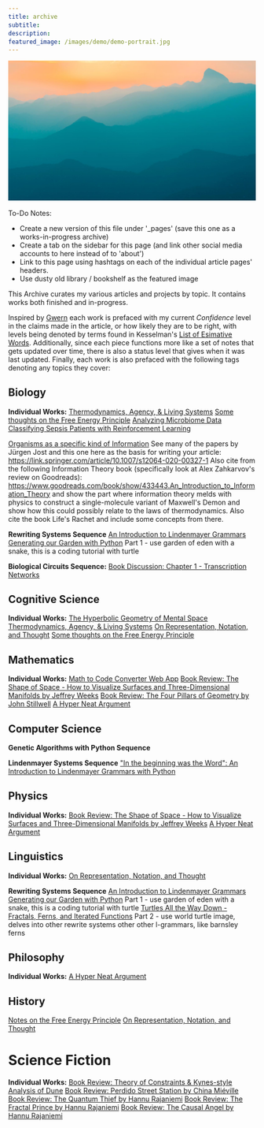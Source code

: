 ```yaml
---
title: archive
subtitle: 
description: 
featured_image: /images/demo/demo-portrait.jpg
---
```


![](/images/demo/demo-landscape.jpg)

To-Do Notes:

- Create a new version of this file under '_pages' (save this one as a works-in-progress archive)
- Create a tab on the sidebar for this page (and link other social media accounts to here instead of to 'about')
- Link to this page using hashtags on each of the individual article pages' headers.
- Use dusty old library / bookshelf as the featured image

This Archive curates my various articles and projects by topic.  It contains works both finished and in-progress.

Inspired by [Gwern](https://www.gwern.net/About) each work is prefaced with my current *Confidence* level in the claims made in the article, or how likely they are to be right, with levels being denoted by terms found in Kesselman's [List of Esimative Words](/docs/kesselman-2008.pdf).  Additionally, since each piece functions more like a set of notes that gets updated over time, there is also a status level that gives when it was last updated.  Finally, each work is also prefaced with the following tags denoting any topics they cover:
## Biology

**Individual Works:**
[Thermodynamics, Agency, & Living Systems](https://mundyreimer.github.io/blog/thermodynamics-agency-livingsystems)
[Some thoughts on the Free Energy Principle]()
[Analyzing Microbiome Data](https://towardsdatascience.com/analyzing-microbiome-data-320728b56b8e)
[Classifying Sepsis Patients with Reinforcement Learning](https://github.com/mundyreimer/RL-Sepsis-Prediction)

[Organisms as a specific kind of Information]() 
See many of the papers by Jürgen Jost and this one here as the basis for writing your article: https://link.springer.com/article/10.1007/s12064-020-00327-1  Also cite from the following Information Theory book (specifically look at Alex Zahkarvov's review on Goodreads): https://www.goodreads.com/book/show/433443.An_Introduction_to_Information_Theory and show the part where information theory melds with physics to construct a single-molecule variant of Maxwell's Demon and show how this could possibly relate to the laws of thermodynamics.  Also cite the book Life's Rachet and include some concepts from there.

**Rewriting Systems Sequence**
[An Introduction to Lindenmayer Grammars]()
[Generating our Garden with Python]()
Part 1 - use garden of eden with a snake, this is a coding tutorial with turtle




**Biological Circuits Sequence:**
[Book Discussion: Chapter 1 - Transcription Networks]()

## Cognitive Science

**Individual Works:**
[The Hyperbolic Geometry of Mental Space](https://mundyreimer.github.io/blog/hyperbolic-geometry-mental-space)
[Thermodynamics, Agency, & Living Systems](https://mundyreimer.github.io/blog/thermodynamics-agency-livingsystems)
[On Representation, Notation, and Thought](https://mundyreimer.github.io/blog/representation-notation-thought)
[Some thoughts on the Free Energy Principle]()

## Mathematics

**Individual Works:**
[Math to Code Converter Web App](https://mundyreimer.github.io/math2code_sphinx_docs/)
[Book Review: The Shape of Space - How to Visualize Surfaces and Three-Dimensional Manifolds by Jeffrey Weeks](https://www.goodreads.com/review/show/3404405359)
[Book Review: The Four Pillars of Geometry by John Stillwell](https://www.goodreads.com/review/show/3563763717)
[A Hyper Neat Argument](https://mundyreimer.github.io/blog/hyper-neat-argument)

## Computer Science

**Genetic Algorithms with Python Sequence**

**Lindenmayer Systems Sequence**
["In the beginning was the Word": An Introduction to Lindenmayer Grammars with Python]()

## Physics

**Individual Works:**
[Book Review: The Shape of Space - How to Visualize Surfaces and Three-Dimensional Manifolds by Jeffrey Weeks](https://www.goodreads.com/review/show/3404405359)
[A Hyper Neat Argument](https://www.goodreads.com/review/show/3563763717)

## Linguistics

**Individual Works:**
[On Representation, Notation, and Thought](https://mundyreimer.github.io/blog/representation-notation-thought)

**Rewriting Systems Sequence**
[An Introduction to Lindenmayer Grammars]()
[Generating our Garden with Python]()
Part 1 - use garden of eden with a snake, this is a coding tutorial with turtle
[Turtles All the Way Down - Fractals, Ferns, and Iterated Functions]()
Part 2 - use world turtle image, delves into other rewrite systems other other l-grammars, like barnsley ferns


## Philosophy

**Individual Works:**
[A Hyper Neat Argument](https://mundyreimer.github.io/blog/hyper-neat-argument)

## History
[Notes on the Free Energy Principle]()
[On Representation, Notation, and Thought](https://mundyreimer.github.io/blog/representation-notation-thought)

# Science Fiction

**Individual Works:**
[Book Review: Theory of Constraints & Kynes-style Analysis of Dune](https://mundyreimer.github.io/blog/theory-of-constraints-dune)
[Book Review: Perdido Street Station by China Miéville](https://mundyreimer.github.io/blog/book-review-perdidostreetstation)
[Book Review: The Quantum Thief by Hannu Rajaniemi](https://mundyreimer.github.io/blog/book-review-thequantumthief)
[Book Review: The Fractal Prince by Hannu Rajaniemi](https://mundyreimer.github.io/blog/book-review-thefractalprince)
[Book Review: The Causal Angel by Hannu Rajaniemi](https://mundyreimer.github.io/blog/book-review-thecausalangel)





